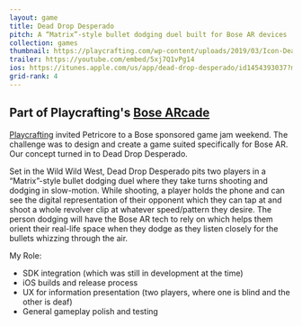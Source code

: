 ```yaml
---
layout: game
title: Dead Drop Desperado
pitch: A “Matrix”-style bullet dodging duel built for Bose AR devices
collection: games
thumbnail: https://playcrafting.com/wp-content/uploads/2019/03/Icon-Dead-Drop-Desperado.jpg
trailer: https://youtube.com/embed/5xj7Q1vPg14
ios: https://itunes.apple.com/us/app/dead-drop-desperado/id1454393037?mt=8
grid-rank: 4
---
```


## Part of Playcrafting's [Bose ARcade](https://playcrafting.com/bosear/)

[Playcrafting](https://playcrafting.com/) invited Petricore to a Bose sponsored game jam weekend. The challenge was to design and create a game suited specifically for Bose AR. Our concept turned in to Dead Drop Desperado.

Set in the Wild Wild West, Dead Drop Desperado pits two players in a “Matrix”-style bullet dodging duel where they take turns shooting and dodging in slow-motion. While shooting, a player holds the phone and can see the digital representation of their opponent which they can tap at and shoot a whole revolver clip at whatever speed/pattern they desire. The person dodging will have the Bose AR tech to rely on which helps them orient their real-life space when they dodge as they listen closely for the bullets whizzing through the air.

My Role:
- SDK integration (which was still in development at the time)
- iOS builds and release process
- UX for information presentation (two players, where one is blind and the other is deaf)
- General gameplay polish and testing